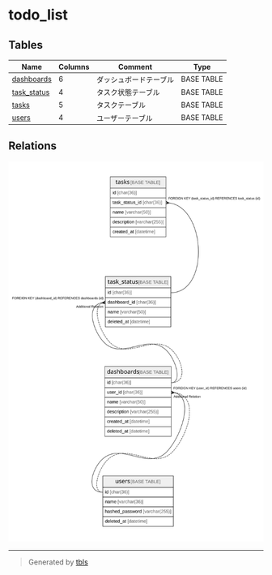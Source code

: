 # todo_list

## Tables

| Name | Columns | Comment | Type |
| ---- | ------- | ------- | ---- |
| [dashboards](dashboards.md) | 6 | ダッシュボードテーブル | BASE TABLE |
| [task_status](task_status.md) | 4 | タスク状態テーブル | BASE TABLE |
| [tasks](tasks.md) | 5 | タスクテーブル | BASE TABLE |
| [users](users.md) | 4 | ユーザーテーブル | BASE TABLE |

## Relations

![er](schema.svg)

---

> Generated by [tbls](https://github.com/k1LoW/tbls)
